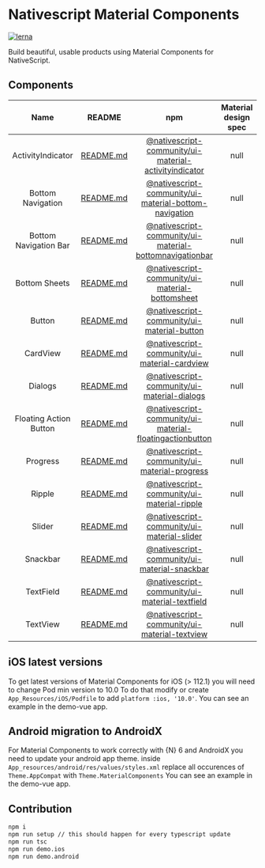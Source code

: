 # Nativescript Material Components

[![lerna](https://img.shields.io/badge/maintained%20with-lerna-cc00ff.svg)](https://lerna.js.org/)

Build beautiful, usable products using Material Components for NativeScript.

## Components

| Name | README | npm | Material design spec |
| :---: | :---: | :---: | :---: |
| ActivityIndicator | [README.md](./packages/activityindicator/README.md) | [@nativescript-community/ui-material-activityindicator](https://www.npmjs.com/package/@nativescript-community/ui-material-activityindicator) | null |
| Bottom Navigation | [README.md](./packages/bottom-navigation/README.md) | [@nativescript-community/ui-material-bottom-navigation](https://www.npmjs.com/package/@nativescript-community/ui-material-bottom-navigation) | null |
| Bottom Navigation Bar | [README.md](./packages/bottomnavigationbar/README.md) | [@nativescript-community/ui-material-bottomnavigationbar](https://www.npmjs.com/package/@nativescript-community/ui-material-bottomnavigationbar) | null |
| Bottom Sheets | [README.md](./packages/bottomsheet/README.md) | [@nativescript-community/ui-material-bottomsheet](https://www.npmjs.com/package/@nativescript-community/ui-material-bottomsheet) | null |
| Button | [README.md](./packages/button/README.md) | [@nativescript-community/ui-material-button](https://www.npmjs.com/package/@nativescript-community/ui-material-button) | null |
| CardView | [README.md](./packages/cardview/README.md) | [@nativescript-community/ui-material-cardview](https://www.npmjs.com/package/@nativescript-community/ui-material-cardview) | null |
| Dialogs | [README.md](./packages/dialogs/README.md) | [@nativescript-community/ui-material-dialogs](https://www.npmjs.com/package/@nativescript-community/ui-material-dialogs) | null |
| Floating Action Button | [README.md](./packages/floatingactionbutton/README.md) | [@nativescript-community/ui-material-floatingactionbutton](https://www.npmjs.com/package/@nativescript-community/ui-material-floatingactionbutton) | null |
| Progress | [README.md](./packages/progress/README.md) | [@nativescript-community/ui-material-progress](https://www.npmjs.com/package/@nativescript-community/ui-material-progress) | null |
| Ripple | [README.md](./packages/ripple/README.md) | [@nativescript-community/ui-material-ripple](https://www.npmjs.com/package/@nativescript-community/ui-material-ripple) | null |
| Slider | [README.md](./packages/slider/README.md) | [@nativescript-community/ui-material-slider](https://www.npmjs.com/package/@nativescript-community/ui-material-slider) | null |
| Snackbar | [README.md](./packages/snackbar/README.md) | [@nativescript-community/ui-material-snackbar](https://www.npmjs.com/package/@nativescript-community/ui-material-snackbar) | null |
| TextField | [README.md](./packages/textfield/README.md) | [@nativescript-community/ui-material-textfield](https://www.npmjs.com/package/@nativescript-community/ui-material-textfield) | null |
| TextView | [README.md](./packages/textview/README.md) | [@nativescript-community/ui-material-textview](https://www.npmjs.com/package/@nativescript-community/ui-material-textview) | null |

## iOS latest versions

To get latest versions of Material Components for iOS (> 112.1) you will need to change Pod min version to 10.0
To do that modify or create `App_Resources/iOS/Podfile` to add `platform :ios, '10.0'`.
You can see an example in the demo-vue app.

## Android migration to AndroidX

For Material Components to work correctly with {N} 6 and AndroidX you need to update your android app theme.
inside ```App_resources/android/res/values/styles.xml``` replace all occurences of ```Theme.AppCompat``` with ```Theme.MaterialComponents```
You can see an example in the demo-vue app.

## Contribution

```bash
npm i
npm run setup // this should happen for every typescript update
npm run tsc
npm run demo.ios
npm run demo.android
```


